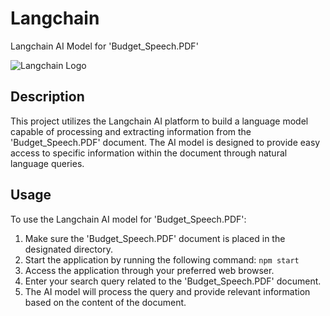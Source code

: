# Langchain

Langchain AI Model for 'Budget_Speech.PDF'

![Langchain Logo](images/langchain-logo.png)

## Description

This project utilizes the Langchain AI platform to build a language model capable of processing and extracting information from the 'Budget_Speech.PDF' document. The AI model is designed to provide easy access to specific information within the document through natural language queries.

## Usage

To use the Langchain AI model for 'Budget_Speech.PDF':

1. Make sure the 'Budget_Speech.PDF' document is placed in the designated directory.
2. Start the application by running the following command: `npm start`
3. Access the application through your preferred web browser.
4. Enter your search query related to the 'Budget_Speech.PDF' document.
5. The AI model will process the query and provide relevant information based on the content of the document.

